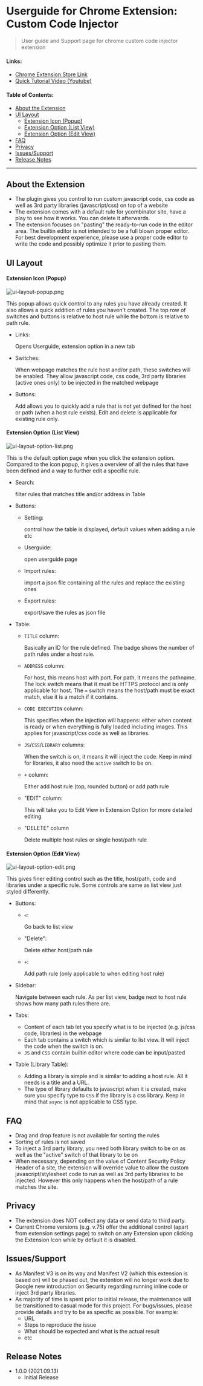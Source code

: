 # Userguide for Chrome Extension: Custom Code Injector 
> User guide and Support page for chrome custom code injector extension


#### Links:
* [Chrome Extension Store Link](https://TODO)
* [Quick Tutorial Video (Youtube)](https://www.youtube.com/watch?v=CRjLD6vdq5E)

#### Table of Contents:
* [About the Extension](#about-the-extension)
* [UI Layout](#ui-layout)
    * [Extension Icon (Popup)](#Extension-Icon-\(Popup\))
    * [Extension Option (List View)](#Extension-Option-\(List-View\))
    * [Extension Option (Edit View)](#Extension-Option-\(Edit-View\))
* [FAQ](#faq)
* [Privacy](#privacy)
* [Issues/Support](#issuessupport)
* [Release Notes](#release-notes)

----------------

## About the Extension
* The plugin gives you control to run custom javascript code, css code as well as 3rd party libraries (javascript/css) on top of a website
* The extension comes with a default rule for ycombinator site, have a play to see how it works. You can delete it afterwards.
* The extension focuses on "pasting" the ready-to-run code in the editor area. The builtin editor is not intended to be a full blown proper editor. For best development experience, please use a proper code editor to write the code and possibly optimize it prior to pasting them.


## UI Layout

#### Extension Icon (Popup)

![ui-layout-popup.png](./img/ui-layout-popup.png)

This popup allows quick control to any rules you have already created. It also allows a quick addition of rules you haven't created. The top row of switches and buttons is relative to host rule while the bottom is relative to path rule.
    
* Links: 

    Opens Userguide, extension option in a new tab

* Switches: 

    When webpage matches the rule host and/or path, these switches will be enabled. They allow javascript code, css code, 3rd party libraries (active ones only) to be injected in the matched webpage

* Buttons:

    Add allows you to quickly add a rule that is not yet defined for the host or path (when a host rule exists). Edit and delete is applicable for existing rule only.

#### Extension Option (List View)

![ui-layout-option-list.png](./img/ui-layout-option-list.png)

This is the default option page when you click the extension option. Compared to the icon popup, it gives a overview of all the rules that have been defined and a way to further edit a specific rule.

* Search: 

    filter rules that matches title and/or address in Table

* Buttons:

    * Setting: 
    
        control how the table is displayed, default values when adding a rule etc
    
    * Userguide: 
    
        open userguide page
    
    * Import rules: 
    
        import a json file containing all the rules and replace the existing ones
    
    * Export rules: 
    
        export/save the rules as json file

* Table:    
    
    * `TITLE` column: 

        Basically an ID for the rule defined. The badge shows the number of path rules under a host rule.
    
    * `ADDRESS` column: 

        For host, this means host with port. For path, it means the pathname. The lock switch means that it must be HTTPS protocol and is only applicable for host. The `=` switch means the host/path must be exact match, else it is a match if it contains.

    * `CODE EXECUTION` column:

        This specifies when the injection will happens: either when content is ready or when everything is fully loaded including images. This applies for javascript/css code as well as libraries.

    * `JS`/`CSS`/`LIBRARY` columns: 

        When the switch is on, it means it will inject the code. Keep in mind for libraries, it also need the `active` switch to be on.

    * `+` column:

        Either add host rule (top, rounded button) or add path rule

    * "EDIT" column:

        This will take you to Edit View in Extension Option for more detailed editing

    * "DELETE" column

        Delete multiple host rules or single host/path rule


#### Extension Option (Edit View)

![ui-layout-option-edit.png](./img/ui-layout-option-edit.png)

This gives finer editing control such as the title, host/path, code and libraries under a specific rule. Some controls are same as list view just styled differently.

* Buttons: 

    * `<`: 

        Go back to list view

    * "Delete": 

        Delete either host/path rule

    * `+`:

        Add path rule (only applicable to when editing host rule)

* Sidebar:

    Navigate between each rule. As per list view, badge next to host rule shows how many path rules there are.

* Tabs:

    * Content of each tab let you specify what is to be injected (e.g. js/css code, libraries) in the webpage
    * Each tab contains a switch which is similar to list view. It will inject the code when the switch is on.
    * `JS` and `CSS` contain builtin editor where code can be input/pasted

* Table (Library Table):

    * Adding a library is simple and is similar to adding a host rule. All it needs is a title and a URL. 
    * The type of library defaults to javascript when it is created, make sure you specify type to `CSS` if the library is a css library. Keep in mind that `async` is not applicable to CSS type.


## FAQ
* Drag and drop feature is not available for sorting the rules
* Sorting of rules is not saved
* To inject a 3rd party library, you need both library switch to be on as well as the "active" switch of that library to be on
* When necessary, depending on the value of Content Security Policy Header of a site, the extension will override value to allow the custom javascript/stylesheet code to run as well as 3rd party libraries to be injected. However this only happens when the host/path of a rule matches the site.


## Privacy
* The extension does NOT collect any data or send data to third party. 
* Current Chrome versions (e.g. v.75) offer the additional control (apart from extension settings page) to switch on any Extension upon clicking the Extension Icon while by default it is disabled.


## Issues/Support
* As Manifest V3 is on its way and Manifest V2 (which this extension is based on) will be phased out, the extention will no longer work due to Google new introduction on Security regarding running inline code or inject 3rd party libraries. 
* As majority of time is spent prior to initial release, the maintenance will be transitioned to casual mode for this project. For bugs/issues, please provide details and try to be as specific as possible. For example:
    * URL
    * Steps to reproduce the issue
    * What should be expected and what is the actual result
    * etc


## Release Notes
* 1.0.0 (2021.09.13)
    * Initial Release